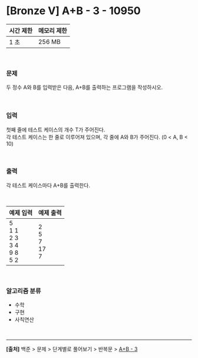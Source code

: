 # [Bronze Ⅴ] A+B - 3 - 10950

|시간 제한|메모리 제한|
|---|---|
|1 초|256 MB|

<br>

### 문제
두 정수 A와 B를 입력받은 다음, A+B를 출력하는 프로그램을 작성하시오.

<br>

### 입력
첫째 줄에 테스트 케이스의 개수 T가 주어진다.  
각 테스트 케이스는 한 줄로 이루어져 있으며, 각 줄에 A와 B가 주어진다. (0 < A, B < 10)

<br>

### 출력
각 테스트 케이스마다 A+B를 출력한다.

<br>

|예제 입력|예제 출력|
|---|---|
|5<br>1 1<br>2 3<br>3 4<br>9 8<br>5 2|2<br>5<br>7<br>17<br>7|

<br>

### 알고리즘 분류
* 수학
* 구현
* 사칙연산

<br>

---
**[출처]** 백준 > 문제 > 단계별로 풀어보기 > 반복문 > [A+B - 3](https://www.acmicpc.net/problem/10950)